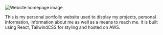 ![Website homepage image](https://github.com/Harris-Ryan/personal-website/blob/main/src/assetsportfolio-website.jpg?raw=true)

This is my personal portfolio website used to display my projects, personal information, information about me as well as a means to reach me. It is built using React, TailwindCSS for styling and hosted on AWS.
